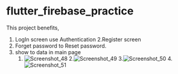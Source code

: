 # flutter_firebase_practice
This project benefits,
1. LogIn screen use  Authentication
2.Register screen
3. Forget password to Reset password.
4. show to data in main page
   1. ![Screenshot_48](https://github.com/riShad241/Firebase_3_project/assets/106663161/54d25495-2468-4517-8c2e-dc8d6f10eb16) 2.![Screenshot_49](https://github.com/riShad241/Firebase_3_project/assets/106663161/7a998dc0-8d8f-41e1-9c61-6762b1936c3e) 3.![Screenshot_50](https://github.com/riShad241/Firebase_3_project/assets/106663161/857609c5-84bf-4ab4-80f6-c4ceb81b19ec)
   4.![Screenshot_51](https://github.com/riShad241/Firebase_3_project/assets/106663161/556208cc-5a8a-4494-b7a3-fc9fb77a1deb)



